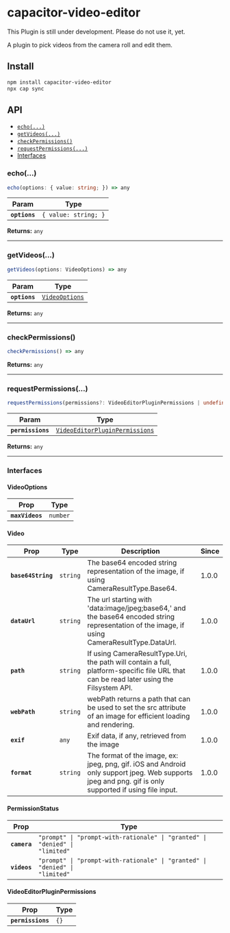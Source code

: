 # capacitor-video-editor

This Plugin is still under development. Please do not use it, yet.  

A plugin to pick videos from the camera roll and edit them.

## Install

```bash
npm install capacitor-video-editor
npx cap sync
```

## API

<docgen-index>

* [`echo(...)`](#echo)
* [`getVideos(...)`](#getvideos)
* [`checkPermissions()`](#checkpermissions)
* [`requestPermissions(...)`](#requestpermissions)
* [Interfaces](#interfaces)

</docgen-index>

<docgen-api>
<!--Update the source file JSDoc comments and rerun docgen to update the docs below-->

### echo(...)

```typescript
echo(options: { value: string; }) => any
```

| Param         | Type                            |
| ------------- | ------------------------------- |
| **`options`** | <code>{ value: string; }</code> |

**Returns:** <code>any</code>

--------------------


### getVideos(...)

```typescript
getVideos(options: VideoOptions) => any
```

| Param         | Type                                                  |
| ------------- | ----------------------------------------------------- |
| **`options`** | <code><a href="#videooptions">VideoOptions</a></code> |

**Returns:** <code>any</code>

--------------------


### checkPermissions()

```typescript
checkPermissions() => any
```

**Returns:** <code>any</code>

--------------------


### requestPermissions(...)

```typescript
requestPermissions(permissions?: VideoEditorPluginPermissions | undefined) => any
```

| Param             | Type                                                                                  |
| ----------------- | ------------------------------------------------------------------------------------- |
| **`permissions`** | <code><a href="#videoeditorpluginpermissions">VideoEditorPluginPermissions</a></code> |

**Returns:** <code>any</code>

--------------------


### Interfaces


#### VideoOptions

| Prop            | Type                |
| --------------- | ------------------- |
| **`maxVideos`** | <code>number</code> |


#### Video

| Prop               | Type                | Description                                                                                                                                           | Since |
| ------------------ | ------------------- | ----------------------------------------------------------------------------------------------------------------------------------------------------- | ----- |
| **`base64String`** | <code>string</code> | The base64 encoded string representation of the image, if using CameraResultType.Base64.                                                              | 1.0.0 |
| **`dataUrl`**      | <code>string</code> | The url starting with 'data:image/jpeg;base64,' and the base64 encoded string representation of the image, if using CameraResultType.DataUrl.         | 1.0.0 |
| **`path`**         | <code>string</code> | If using CameraResultType.Uri, the path will contain a full, platform-specific file URL that can be read later using the Filsystem API.               | 1.0.0 |
| **`webPath`**      | <code>string</code> | webPath returns a path that can be used to set the src attribute of an image for efficient loading and rendering.                                     | 1.0.0 |
| **`exif`**         | <code>any</code>    | Exif data, if any, retrieved from the image                                                                                                           | 1.0.0 |
| **`format`**       | <code>string</code> | The format of the image, ex: jpeg, png, gif. iOS and Android only support jpeg. Web supports jpeg and png. gif is only supported if using file input. | 1.0.0 |


#### PermissionStatus

| Prop         | Type                                                                                   |
| ------------ | -------------------------------------------------------------------------------------- |
| **`camera`** | <code>"prompt" \| "prompt-with-rationale" \| "granted" \| "denied" \| "limited"</code> |
| **`videos`** | <code>"prompt" \| "prompt-with-rationale" \| "granted" \| "denied" \| "limited"</code> |


#### VideoEditorPluginPermissions

| Prop              | Type            |
| ----------------- | --------------- |
| **`permissions`** | <code>{}</code> |

</docgen-api>
